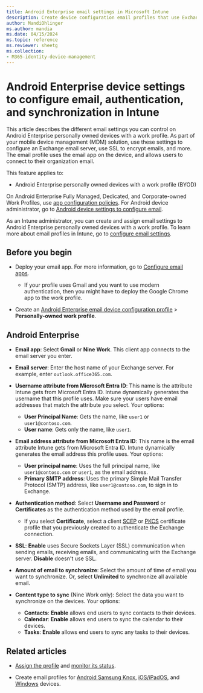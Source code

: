 ```yaml
---
title: Android Enterprise email settings in Microsoft Intune
description: Create device configuration email profiles that use Exchange servers, and retrieve attributes from Microsoft Entra ID. Enable SSL or SMIME, authenticate users with certificates or username/password, and synchronize email and schedules on Android Enterprise personally owned devices with a work profile using Microsoft Intune.
author: MandiOhlinger
ms.author: mandia
ms.date: 04/15/2024
ms.topic: reference
ms.reviewer: sheetg
ms.collection:
- M365-identity-device-management
---
```


# Android Enterprise device settings to configure email, authentication, and synchronization in Intune

This article describes the different email settings you can control on Android Enterprise personally owned devices with a work profile. As part of your mobile device management (MDM) solution, use these settings to configure an Exchange email server, use SSL to encrypt emails, and more. The email profile uses the email app on the device, and allows users to connect to their organization email.

This feature applies to:

- Android Enterprise personally owned devices with a work profile (BYOD)

On Android Enterprise Fully Managed, Dedicated, and Corporate-owned Work Profiles, use [app configuration policies](../apps/app-configuration-policies-use-android.md). For Android device administrator, go to [Android device settings to configure email](email-settings-android.md).

As an Intune administrator, you can create and assign email settings to Android Enterprise personally owned devices with a work profile. To learn more about email profiles in Intune, go to [configure email settings](email-settings-configure.md).

## Before you begin

- Deploy your email app. For more information, go to [Configure email apps](email-settings-configure.md).

  - If your profile uses Gmail and you want to use modern authentication, then you might have to deploy the Google Chrome app to the work profile.

- Create an [Android Enterprise email device configuration profile](email-settings-configure.md) > **Personally-owned work profile**.

## Android Enterprise

- **Email app**: Select **Gmail** or **Nine Work**. This client app connects to the email server you enter.
- **Email server**: Enter the host name of your Exchange server. For example, enter `outlook.office365.com`.
- **Username attribute from Microsoft Entra ID**: This name is the attribute Intune gets from Microsoft Entra ID. Intune dynamically generates the username that this profile uses. Make sure your users have email addresses that match the attribute you select. Your options:

  - **User Principal Name**: Gets the name, like `user1` or `user1@contoso.com`.
  - **User name**: Gets only the name, like `user1`.

- **Email address attribute from Microsoft Entra ID**: This name is the email attribute Intune gets from Microsoft Entra ID. Intune dynamically generates the email address this profile uses. Your options:
  - **User principal name**:  Uses the full principal name, like `user1@contoso.com` or `user1`, as the email address.
  - **Primary SMTP address**: Uses the primary Simple Mail Transfer Protocol (SMTP) address, like `user1@contoso.com`, to sign in to Exchange.

- **Authentication method**: Select **Username and Password** or **Certificates** as the authentication method used by the email profile.
  - If you select **Certificate**, select a client [SCEP](../protect/certificates-profile-scep.md) or [PKCS](../protect/certificates-pfx-configure.md) certificate profile that you previously created to authenticate the Exchange connection.
- **SSL**: **Enable** uses Secure Sockets Layer (SSL) communication when sending emails, receiving emails, and communicating with the Exchange server. **Disable** doesn't use SSL.
- **Amount of email to synchronize**: Select the amount of time of email you want to synchronize. Or, select **Unlimited** to synchronize all available email.
- **Content type to sync** (Nine Work only): Select the data you want to synchronize on the devices. Your options:
  - **Contacts**: **Enable** allows end users to sync contacts to their devices.
  - **Calendar**: **Enable** allows end users to sync the calendar to their devices.
  - **Tasks**: **Enable** allows end users to sync any tasks to their devices.

## Related articles

- [Assign the profile](device-profile-assign.md) and [monitor its status](device-profile-monitor.md).

- Create email profiles for [Android Samsung Knox](email-settings-android.md), [iOS/iPadOS](email-settings-ios.md), and [Windows](email-settings-windows-10.md) devices.
